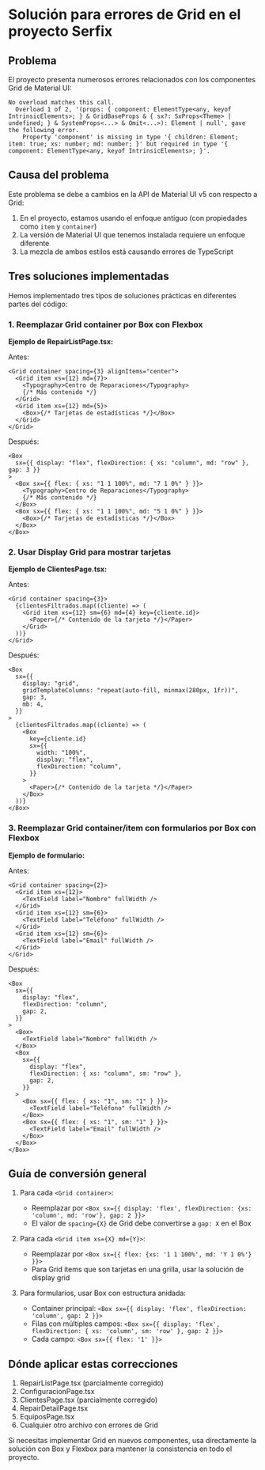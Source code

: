 # Solución para errores de Grid en el proyecto Serfix

## Problema

El proyecto presenta numerosos errores relacionados con los componentes Grid de Material UI:

```
No overload matches this call.
  Overload 1 of 2, '(props: { component: ElementType<any, keyof IntrinsicElements>; } & GridBaseProps & { sx?: SxProps<Theme> | undefined; } & SystemProps<...> & Omit<...>): Element | null', gave the following error.
    Property 'component' is missing in type '{ children: Element; item: true; xs: number; md: number; }' but required in type '{ component: ElementType<any, keyof IntrinsicElements>; }'.
```

## Causa del problema

Este problema se debe a cambios en la API de Material UI v5 con respecto a Grid:

1. En el proyecto, estamos usando el enfoque antiguo (con propiedades como `item` y `container`)
2. La versión de Material UI que tenemos instalada requiere un enfoque diferente
3. La mezcla de ambos estilos está causando errores de TypeScript

## Tres soluciones implementadas

Hemos implementado tres tipos de soluciones prácticas en diferentes partes del código:

### 1. Reemplazar Grid container por Box con Flexbox

**Ejemplo de RepairListPage.tsx:**

Antes:

```tsx
<Grid container spacing={3} alignItems="center">
  <Grid item xs={12} md={7}>
    <Typography>Centro de Reparaciones</Typography>
    {/* Más contenido */}
  </Grid>
  <Grid item xs={12} md={5}>
    <Box>{/* Tarjetas de estadísticas */}</Box>
  </Grid>
</Grid>
```

Después:

```tsx
<Box
  sx={{ display: "flex", flexDirection: { xs: "column", md: "row" }, gap: 3 }}
>
  <Box sx={{ flex: { xs: "1 1 100%", md: "7 1 0%" } }}>
    <Typography>Centro de Reparaciones</Typography>
    {/* Más contenido */}
  </Box>
  <Box sx={{ flex: { xs: "1 1 100%", md: "5 1 0%" } }}>
    <Box>{/* Tarjetas de estadísticas */}</Box>
  </Box>
</Box>
```

### 2. Usar Display Grid para mostrar tarjetas

**Ejemplo de ClientesPage.tsx:**

Antes:

```tsx
<Grid container spacing={3}>
  {clientesFiltrados.map((cliente) => (
    <Grid item xs={12} sm={6} md={4} key={cliente.id}>
      <Paper>{/* Contenido de la tarjeta */}</Paper>
    </Grid>
  ))}
</Grid>
```

Después:

```tsx
<Box
  sx={{
    display: "grid",
    gridTemplateColumns: "repeat(auto-fill, minmax(280px, 1fr))",
    gap: 3,
    mb: 4,
  }}
>
  {clientesFiltrados.map((cliente) => (
    <Box
      key={cliente.id}
      sx={{
        width: "100%",
        display: "flex",
        flexDirection: "column",
      }}
    >
      <Paper>{/* Contenido de la tarjeta */}</Paper>
    </Box>
  ))}
</Box>
```

### 3. Reemplazar Grid container/item con formularios por Box con Flexbox

**Ejemplo de formulario:**

Antes:

```tsx
<Grid container spacing={2}>
  <Grid item xs={12}>
    <TextField label="Nombre" fullWidth />
  </Grid>
  <Grid item xs={12} sm={6}>
    <TextField label="Teléfono" fullWidth />
  </Grid>
  <Grid item xs={12} sm={6}>
    <TextField label="Email" fullWidth />
  </Grid>
</Grid>
```

Después:

```tsx
<Box
  sx={{
    display: "flex",
    flexDirection: "column",
    gap: 2,
  }}
>
  <Box>
    <TextField label="Nombre" fullWidth />
  </Box>
  <Box
    sx={{
      display: "flex",
      flexDirection: { xs: "column", sm: "row" },
      gap: 2,
    }}
  >
    <Box sx={{ flex: { xs: "1", sm: "1" } }}>
      <TextField label="Teléfono" fullWidth />
    </Box>
    <Box sx={{ flex: { xs: "1", sm: "1" } }}>
      <TextField label="Email" fullWidth />
    </Box>
  </Box>
</Box>
```

## Guía de conversión general

1. Para cada `<Grid container>`:

   - Reemplazar por `<Box sx={{ display: 'flex', flexDirection: {xs: 'column', md: 'row'}, gap: 2 }}>`
   - El valor de `spacing={X}` de Grid debe convertirse a `gap: X` en el Box

2. Para cada `<Grid item xs={X} md={Y}>`:

   - Reemplazar por `<Box sx={{ flex: {xs: '1 1 100%', md: 'Y 1 0%'} }}>`
   - Para Grid items que son tarjetas en una grilla, usar la solución de display grid

3. Para formularios, usar Box con estructura anidada:
   - Container principal: `<Box sx={{ display: 'flex', flexDirection: 'column', gap: 2 }}>`
   - Filas con múltiples campos: `<Box sx={{ display: 'flex', flexDirection: { xs: 'column', sm: 'row' }, gap: 2 }}>`
   - Cada campo: `<Box sx={{ flex: '1' }}>`

## Dónde aplicar estas correcciones

1. RepairListPage.tsx (parcialmente corregido)
2. ConfiguracionPage.tsx
3. ClientesPage.tsx (parcialmente corregido)
4. RepairDetailPage.tsx
5. EquiposPage.tsx
6. Cualquier otro archivo con errores de Grid

Si necesitas implementar Grid en nuevos componentes, usa directamente la solución con Box y Flexbox para mantener la consistencia en todo el proyecto.
